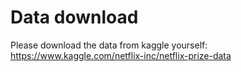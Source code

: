 # Data download

Please download the data from kaggle yourself:
https://www.kaggle.com/netflix-inc/netflix-prize-data